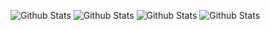 ![Github Stats](https://github-readme-stats.vercel.app/api?username=enty8080)
![Github Stats](https://github-readme-stats.vercel.app/api?username=game-lover)
![Github Stats](https://github-readme-stats.vercel.app/api?username=thecakeisfalse)
![Github Stats](https://github-readme-stats.vercel.app/api?username=lewek)
